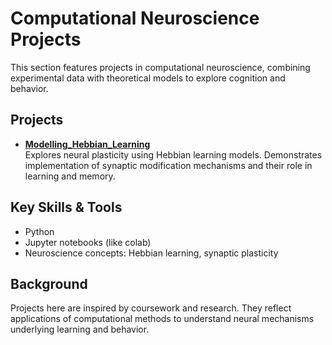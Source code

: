 # Computational Neuroscience Projects

This section features projects in computational neuroscience, combining experimental data with theoretical models to explore cognition and behavior.

## Projects

- [**Modelling_Hebbian_Learning**](Modelling_Hebbian_Learning.ipynb)  
  Explores neural plasticity using Hebbian learning models. Demonstrates implementation of synaptic modification mechanisms and their role in learning and memory.

## Key Skills & Tools
- Python
- Jupyter notebooks (like colab)
- Neuroscience concepts: Hebbian learning, synaptic plasticity

## Background
Projects here are inspired by coursework and research. They reflect applications of computational methods to understand neural mechanisms underlying learning and behavior.



